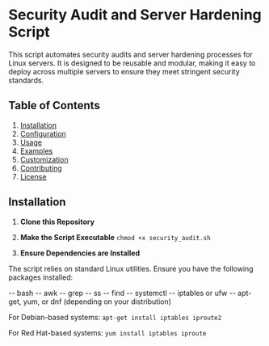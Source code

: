 # Security Audit and Server Hardening Script

This script automates security audits and server hardening processes for Linux servers. It is designed to be reusable and modular, making it easy to deploy across multiple servers to ensure they meet stringent security standards.

## Table of Contents
1. [Installation](#installation)
2. [Configuration](#configuration)
3. [Usage](#usage)
4. [Examples](#examples)
5. [Customization](#customization)
6. [Contributing](#contributing)
7. [License](#license)

## Installation

1. **Clone this Repository**

2. **Make the Script Executable**
`chmod +x security_audit.sh
`

3. **Ensure Dependencies are Installed**

The script relies on standard Linux utilities. Ensure you have the following packages installed:

  -- bash
  -- awk
  -- grep
  -- ss
  -- find
  -- systemctl
  -- iptables or ufw
  -- apt-get, yum, or dnf (depending on your distribution)

For Debian-based systems:
`
apt-get install iptables iproute2
`

For Red Hat-based systems:
`
yum install iptables iproute
`
